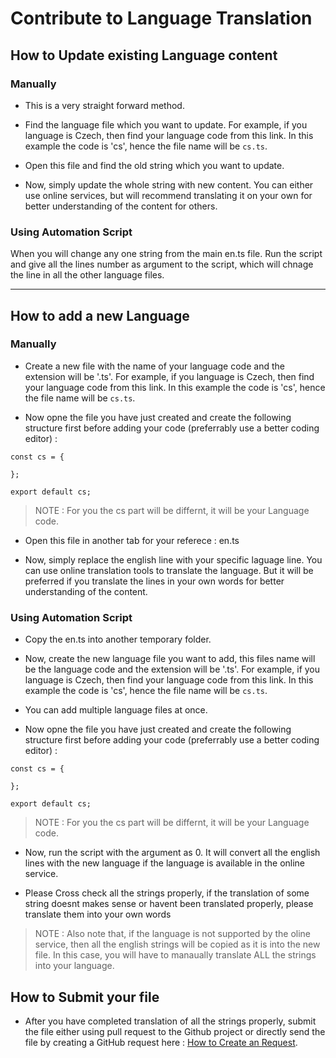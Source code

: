 # Contribute to Language Translation

## How to Update existing Language content

### Manually

- This is a very straight forward method.

- Find the language file which you want to update.
For example, if you language is Czech, then find your language code from this link. In this example the code is 'cs', hence the file name will be `cs.ts`.

- Open this file and find the old string which you want to update.

- Now, simply update the whole string with new content. You can either use online services, but will recommend translating it on your own for better understanding of the content for others.

### Using Automation Script

When you will change any one string from the main en.ts file. Run the script and give all the lines number as argument to the script, which will chnage the line in all the other language files.

---

## How to add a new Language

### Manually

- Create a new file with the name of your language code and the extension will be '.ts'.
For example, if you language is Czech, then find your language code from this link. In this example the code is 'cs', hence the file name will be `cs.ts`.

- Now opne the file you have just created and create the following structure first before adding your code (preferrably use a better coding editor) :

```
const cs = {

};

export default cs;
```

> NOTE : For you the cs part will be differnt, it will be your Language code.

- Open this file in another tab for your referece : en.ts

- Now, simply replace the english line with your specific laguage line. You can use online translation tools to translate the language. But it will be preferred if you translate the lines in your own words for better understanding of the content.

### Using Automation Script

- Copy the en.ts into another temporary folder.

- Now, create the new language file you want to add, this files name will be the language code and the extension will be '.ts'.
For example, if you language is Czech, then find your language code from this link. In this example the code is 'cs', hence the file name will be `cs.ts`.

- You can add multiple language files at once.

- Now opne the file you have just created and create the following structure first before adding your code (preferrably use a better coding editor) :

```
const cs = {

};

export default cs;
```

> NOTE : For you the cs part will be differnt, it will be your Language code.

- Now, run the script with the argument as 0. It will convert all the english lines with the new language if the language is available in the online service.

- Please Cross check all the strings properly, if the translation of some string doesnt makes sense or havent been translated properly, please translate them into your own words

> NOTE : Also note that, if the language is not supported by the oline service, then all the english strings will be copied as it is into the new file. In this case, you will have to manaually translate ALL the strings into your language.

## How to Submit your file

- After you have completed translation of all the strings properly, submit the file either using pull request to the Github project or directly send the file by creating a GitHub request  here : [How to Create an Request](./HowToCreateRequest.md).

